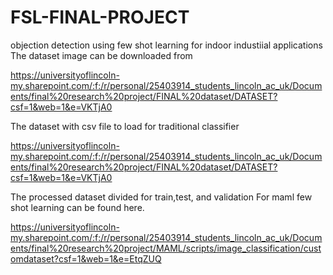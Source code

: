 # FSL-FINAL-PROJECT
objection detection using  few shot learning for indoor industiial applications
The dataset image can be downloaded from 

https://universityoflincoln-my.sharepoint.com/:f:/r/personal/25403914_students_lincoln_ac_uk/Documents/final%20research%20project/FINAL%20dataset/DATASET?csf=1&web=1&e=VKTjA0

The dataset with csv file to load for traditional classifier 

https://universityoflincoln-my.sharepoint.com/:f:/r/personal/25403914_students_lincoln_ac_uk/Documents/final%20research%20project/FINAL%20dataset/DATASET?csf=1&web=1&e=VKTjA0

The processed  dataset divided for train,test, and  validation For maml few shot learning can be found here. 

https://universityoflincoln-my.sharepoint.com/:f:/r/personal/25403914_students_lincoln_ac_uk/Documents/final%20research%20project/MAML/scripts/image_classification/customdataset?csf=1&web=1&e=EtqZUQ
